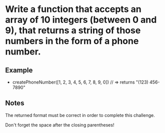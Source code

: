 # Write a function that accepts an array of 10 integers (between 0 and 9), that returns a string of those numbers in the form of a phone number.

## Example
- createPhoneNumber([1, 2, 3, 4, 5, 6, 7, 8, 9, 0]) // => returns "(123) 456-7890"

## Notes
The returned format must be correct in order to complete this challenge.

Don't forget the space after the closing parentheses!